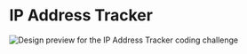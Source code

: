 # IP Address Tracker

![Design preview for the IP Address Tracker coding challenge](./design/desktop-preview.jpg)